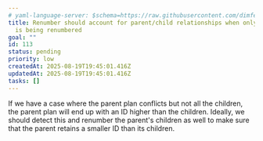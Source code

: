 ```yaml
---
# yaml-language-server: $schema=https://raw.githubusercontent.com/dimfeld/llmutils/main/schema/rmplan-plan-schema.json
title: Renumber should account for parent/child relationships when only parent
  is being renumbered
goal: ""
id: 113
status: pending
priority: low
createdAt: 2025-08-19T19:45:01.416Z
updatedAt: 2025-08-19T19:45:01.416Z
tasks: []
---
```


If we have a case where the parent plan conflicts but not all the children, the parent plan will end up with an ID
higher than the children. Ideally, we should detect this and renumber the parent's children as well to make sure that
the parent retains a smaller ID than its children.
